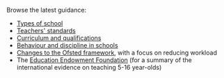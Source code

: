 Browse the latest guidance:

* [Types of school](https://www.gov.uk/types-of-school)
* [Teachers' standards](https://www.gov.uk/government/publications/teachers-standards)
* [Curriculum and qualifications](https://www.gov.uk/schools-colleges-childrens-services/curriculum-qualifications)
* [Behaviour and discipline in schools](https://www.gov.uk/government/publications/behaviour-and-discipline-in-schools)
* [Changes to the Ofsted framework](https://www.gov.uk/government/news/whats-changing-at-ofsted-in-autumn-2019), with a focus on reducing workload
* The [Education Endowment Foundation](https://educationendowmentfoundation.org.uk/guidance-for-teachers) (for a summary of the international evidence on teaching 5-16 year-olds)


